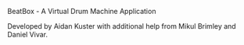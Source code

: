 BeatBox - A Virtual Drum Machine Application

Developed by Aidan Kuster with additional help from Mikul Brimley and Daniel Vivar.
